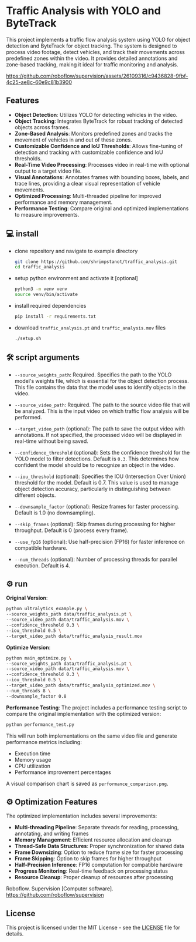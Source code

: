 # Traffic Analysis with YOLO and ByteTrack

This project implements a traffic flow analysis system using YOLO for object detection and ByteTrack for object tracking.
The system is designed to process video footage, detect vehicles, and track their movements across predefined zones within the video.
It provides detailed annotations and zone-based tracking, making it ideal for traffic monitoring and analysis.



https://github.com/roboflow/supervision/assets/26109316/c9436828-9fbf-4c25-ae8c-60e9c81b3900




## Features
- **Object Detection**: Utilizes YOLO for detecting vehicles in the video.
- **Object Tracking**: Integrates ByteTrack for robust tracking of detected objects across frames.
- **Zone-Based Analysis**: Monitors predefined zones and tracks the movement of vehicles in and out of these zones.
- **Customizable Confidence and IoU Thresholds**: Allows fine-tuning of detection and tracking with customizable confidence and IoU thresholds.
- **Real-Time Video Processing**: Processes video in real-time with optional output to a target video file.
- **Visual Annotations**: Annotates frames with bounding boxes, labels, and trace lines, providing a clear visual representation of vehicle movements.
- **Optimized Processing**: Multi-threaded pipeline for improved performance and memory management.
- **Performance Testing**: Compare original and optimized implementations to measure improvements.

## 💻 install

- clone repository and navigate to example directory

  ```bash
  git clone https://github.com/shrimpstanot/traffic_analysis.git
  cd traffic_analysis
  ```

- setup python environment and activate it [optional]

  ```bash
  python3 -m venv venv
  source venv/bin/activate
  ```

- install required dependencies

  ```bash
  pip install -r requirements.txt
  ```

- download `traffic_analysis.pt` and `traffic_analysis.mov` files

  ```bash
  ./setup.sh
  ```

## 🛠️ script arguments

  - `--source_weights_path`: Required. Specifies the path to the YOLO model's weights
    file, which is essential for the object detection process. This file contains the
    data that the model uses to identify objects in the video.

  - `--source_video_path`: Required. The path to the source video file that will be
    analyzed. This is the input video on which traffic flow analysis will be performed.
  - `--target_video_path` (optional): The path to save the output video with
    annotations. If not specified, the processed video will be displayed in real-time
    without being saved.
  - `--confidence_threshold` (optional): Sets the confidence threshold for the YOLO
    model to filter detections. Default is `0.3`. This determines how confident the
    model should be to recognize an object in the video.
  - `--iou_threshold` (optional): Specifies the IOU (Intersection Over Union) threshold
    for the model. Default is 0.7. This value is used to manage object detection
    accuracy, particularly in distinguishing between different objects.

  - `--downsample_factor` (optional): Resize frames for faster processing. Default is 1.0 (no downsampling).
- `--skip_frames` (optional): Skip frames during processing for higher throughput. Default is 0 (process every frame).
- `--use_fp16` (optional): Use half-precision (FP16) for faster inference on compatible hardware.
- `--num_threads` (optional): Number of processing threads for parallel execution. Default is 4.

## ⚙️ run

**Original Version**:

  ```bash
  python ultralytics_example.py \
  --source_weights_path data/traffic_analysis.pt \
  --source_video_path data/traffic_analysis.mov \
  --confidence_threshold 0.3 \
  --iou_threshold 0.5 \
  --target_video_path data/traffic_analysis_result.mov
```

**Optimize Version**:
```bash
python main_optimize.py \
--source_weights_path data/traffic_analysis.pt \
--source_video_path data/traffic_analysis.mov \
--confidence_threshold 0.3 \
--iou_threshold 0.5 \
--target_video_path data/traffic_analysis_optimized.mov \
--num_threads 8 \
--downsample_factor 0.8
```

**Performance Testing**:
The project includes a performance testing script to compare the original implementation with the optimized version:
```bash
python performance_test.py 
```

This will run both implementations on the same video file and generate performance metrics including:

- Execution time
- Memory usage
- CPU utilization
- Performance improvement percentages

A visual comparison chart is saved as `performance_comparison.png`.

## ⚙️ Optimization Features
The optimized implementation includes several improvements:

- **Multi-threading Pipeline**: Separate threads for reading, processing, annotating, and writing frames
- **Memory Management**: Efficient resource allocation and cleanup
- **Thread-Safe Data Structures**: Proper synchronization for shared data
- **Frame Downsizing**: Option to reduce frame size for faster processing
- **Frame Skipping**: Option to skip frames for higher throughput
- **Half-Precision Inference**: FP16 computation for compatible hardware
- **Progress Monitoring**: Real-time feedback on processing status
- **Resource Cleanup**: Proper cleanup of resources after processing

Roboflow. Supervision [Computer software]. https://github.com/roboflow/supervision

## License

This project is licensed under the MIT License - see the [LICENSE](LICENSE) file for details.

